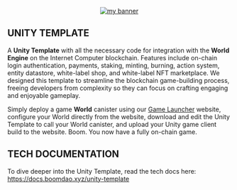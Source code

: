 <p align="center">
  <a href="logo" target="_blank" rel="noreferrer"><img src="https://github.com/BoomDAO/game-launcher/assets/29381374/875537bb-f9d4-4594-84e0-a7375ce46213" alt="my banner"></a>
</p>

## UNITY TEMPLATE

A **Unity Template** with all the necessary code for integration with the **World Engine** on the Internet Computer blockchain. Features include on-chain login authentication, payments, staking, minting, burning, action system, entity datastore, white-label shop, and white-label NFT marketplace. We designed this template to streamline the blockchain game-building process, freeing developers from complexity so they can focus on crafting engaging and enjoyable gameplay. 

Simply deploy a game **World** canister using our [Game Launcher](launcher.boomdao.xyz) website, configure your World directly from the website, download and edit the Unity Template to call your World canister, and upload your Unity game client build to the website. Boom. You now have a fully on-chain game.

## TECH DOCUMENTATION

To dive deeper into the Unity Template, read the tech docs here: https://docs.boomdao.xyz/unity-template
